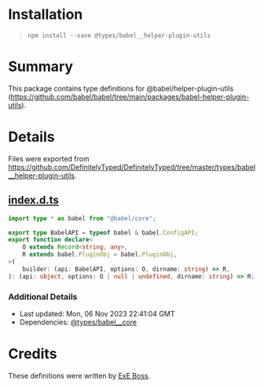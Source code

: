 # Installation
> `npm install --save @types/babel__helper-plugin-utils`

# Summary
This package contains type definitions for @babel/helper-plugin-utils (https://github.com/babel/babel/tree/main/packages/babel-helper-plugin-utils).

# Details
Files were exported from https://github.com/DefinitelyTyped/DefinitelyTyped/tree/master/types/babel__helper-plugin-utils.
## [index.d.ts](https://github.com/DefinitelyTyped/DefinitelyTyped/tree/master/types/babel__helper-plugin-utils/index.d.ts)
````ts
import type * as babel from "@babel/core";

export type BabelAPI = typeof babel & babel.ConfigAPI;
export function declare<
    O extends Record<string, any>,
    R extends babel.PluginObj = babel.PluginObj,
>(
    builder: (api: BabelAPI, options: O, dirname: string) => R,
): (api: object, options: O | null | undefined, dirname: string) => R;

````

### Additional Details
 * Last updated: Mon, 06 Nov 2023 22:41:04 GMT
 * Dependencies: [@types/babel__core](https://npmjs.com/package/@types/babel__core)

# Credits
These definitions were written by [ExE Boss](https://github.com/ExE-Boss).
